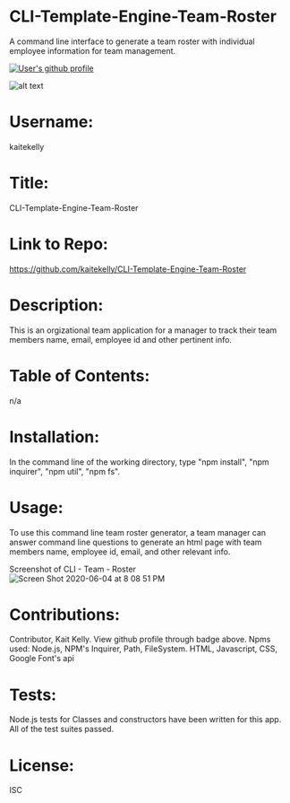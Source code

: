 # CLI-Template-Engine-Team-Roster
A command line interface to generate a team roster with individual employee information for team management. 

<a href="https://github.com/kaitekelly"><img src="https://img.shields.io/badge/Github%20page-kaitekelly-1abc9c.svg" alt="User's github profile"></a>

![alt text](https://github.com/kaitekelly.png)

# Username: 
kaitekelly

# Title:
CLI-Template-Engine-Team-Roster

# Link to Repo:
https://github.com/kaitekelly/CLI-Template-Engine-Team-Roster

# Description:
This is an orgizational team application for a manager to track their team members name, email, employee id and other pertinent info. 

# Table of Contents: 
n/a

# Installation: 
In the command line of the working directory, type "npm install", "npm inquirer", "npm util", "npm fs".

# Usage: 
To use this command line team roster generator, a team manager can answer command line questions to generate an html page with team members name, employee id, email, and other relevant info. 

Screenshot of CLI - Team - Roster
![Screen Shot 2020-06-04 at 8 08 51 PM](https://user-images.githubusercontent.com/61023907/83833592-2d68a680-a6a1-11ea-89ce-86ffe48d61ff.png)


# Contributions: 
Contributor, Kait Kelly. View github profile through badge above. 
Npms used: Node.js, NPM's Inquirer, Path, FileSystem. HTML, Javascript, CSS, Google Font's api

# Tests: 
Node.js tests for Classes and constructors have been written for this app. All of the test suites passed. 

# License: 
ISC

